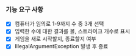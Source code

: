 ### 기능 요구 사항

- [x] 컴퓨터가 임의로 1-9까지 수 중 3개 선택
- [x] 입력한 수에 대한 결과를 볼, 스트라이크 개수로 표시
- [x] 게임을 새로 시작할지, 종료할지 여부
- [x] IllegalArgumentException 발생 후 종료
